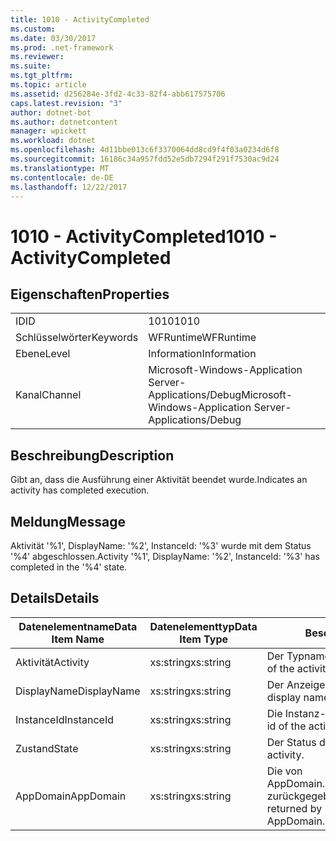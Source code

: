 ```yaml
---
title: 1010 - ActivityCompleted
ms.custom: 
ms.date: 03/30/2017
ms.prod: .net-framework
ms.reviewer: 
ms.suite: 
ms.tgt_pltfrm: 
ms.topic: article
ms.assetid: d256284e-3fd2-4c33-82f4-abb617575706
caps.latest.revision: "3"
author: dotnet-bot
ms.author: dotnetcontent
manager: wpickett
ms.workload: dotnet
ms.openlocfilehash: 4d11bbe013c6f3370064dd8cd9f4f03a0234d6f8
ms.sourcegitcommit: 16186c34a957fdd52e5db7294f291f7530ac9d24
ms.translationtype: MT
ms.contentlocale: de-DE
ms.lasthandoff: 12/22/2017
---
```

# <a name="1010---activitycompleted"></a><span data-ttu-id="58df5-102">1010 - ActivityCompleted</span><span class="sxs-lookup"><span data-stu-id="58df5-102">1010 - ActivityCompleted</span></span>
## <a name="properties"></a><span data-ttu-id="58df5-103">Eigenschaften</span><span class="sxs-lookup"><span data-stu-id="58df5-103">Properties</span></span>  
  
|||  
|-|-|  
|<span data-ttu-id="58df5-104">ID</span><span class="sxs-lookup"><span data-stu-id="58df5-104">ID</span></span>|<span data-ttu-id="58df5-105">1010</span><span class="sxs-lookup"><span data-stu-id="58df5-105">1010</span></span>|  
|<span data-ttu-id="58df5-106">Schlüsselwörter</span><span class="sxs-lookup"><span data-stu-id="58df5-106">Keywords</span></span>|<span data-ttu-id="58df5-107">WFRuntime</span><span class="sxs-lookup"><span data-stu-id="58df5-107">WFRuntime</span></span>|  
|<span data-ttu-id="58df5-108">Ebene</span><span class="sxs-lookup"><span data-stu-id="58df5-108">Level</span></span>|<span data-ttu-id="58df5-109">Information</span><span class="sxs-lookup"><span data-stu-id="58df5-109">Information</span></span>|  
|<span data-ttu-id="58df5-110">Kanal</span><span class="sxs-lookup"><span data-stu-id="58df5-110">Channel</span></span>|<span data-ttu-id="58df5-111">Microsoft-Windows-Application Server-Applications/Debug</span><span class="sxs-lookup"><span data-stu-id="58df5-111">Microsoft-Windows-Application Server-Applications/Debug</span></span>|  
  
## <a name="description"></a><span data-ttu-id="58df5-112">Beschreibung</span><span class="sxs-lookup"><span data-stu-id="58df5-112">Description</span></span>  
 <span data-ttu-id="58df5-113">Gibt an, dass die Ausführung einer Aktivität beendet wurde.</span><span class="sxs-lookup"><span data-stu-id="58df5-113">Indicates an activity has completed execution.</span></span>  
  
## <a name="message"></a><span data-ttu-id="58df5-114">Meldung</span><span class="sxs-lookup"><span data-stu-id="58df5-114">Message</span></span>  
 <span data-ttu-id="58df5-115">Aktivität '%1', DisplayName: '%2', InstanceId: '%3' wurde mit dem Status '%4' abgeschlossen.</span><span class="sxs-lookup"><span data-stu-id="58df5-115">Activity '%1', DisplayName: '%2', InstanceId: '%3' has completed in the '%4' state.</span></span>  
  
## <a name="details"></a><span data-ttu-id="58df5-116">Details</span><span class="sxs-lookup"><span data-stu-id="58df5-116">Details</span></span>  
  
|<span data-ttu-id="58df5-117">Datenelementname</span><span class="sxs-lookup"><span data-stu-id="58df5-117">Data Item Name</span></span>|<span data-ttu-id="58df5-118">Datenelementtyp</span><span class="sxs-lookup"><span data-stu-id="58df5-118">Data Item Type</span></span>|<span data-ttu-id="58df5-119">Beschreibung</span><span class="sxs-lookup"><span data-stu-id="58df5-119">Description</span></span>|  
|--------------------|--------------------|-----------------|  
|<span data-ttu-id="58df5-120">Aktivität</span><span class="sxs-lookup"><span data-stu-id="58df5-120">Activity</span></span>|<span data-ttu-id="58df5-121">xs:string</span><span class="sxs-lookup"><span data-stu-id="58df5-121">xs:string</span></span>|<span data-ttu-id="58df5-122">Der Typname der Aktivität.</span><span class="sxs-lookup"><span data-stu-id="58df5-122">The type name of the activity.</span></span>|  
|<span data-ttu-id="58df5-123">DisplayName</span><span class="sxs-lookup"><span data-stu-id="58df5-123">DisplayName</span></span>|<span data-ttu-id="58df5-124">xs:string</span><span class="sxs-lookup"><span data-stu-id="58df5-124">xs:string</span></span>|<span data-ttu-id="58df5-125">Der Anzeigename der Aktivität.</span><span class="sxs-lookup"><span data-stu-id="58df5-125">The display name of the activity.</span></span>|  
|<span data-ttu-id="58df5-126">InstanceId</span><span class="sxs-lookup"><span data-stu-id="58df5-126">InstanceId</span></span>|<span data-ttu-id="58df5-127">xs:string</span><span class="sxs-lookup"><span data-stu-id="58df5-127">xs:string</span></span>|<span data-ttu-id="58df5-128">Die Instanz-ID der Aktivität.</span><span class="sxs-lookup"><span data-stu-id="58df5-128">The instance id of the activity.</span></span>|  
|<span data-ttu-id="58df5-129">Zustand</span><span class="sxs-lookup"><span data-stu-id="58df5-129">State</span></span>|<span data-ttu-id="58df5-130">xs:string</span><span class="sxs-lookup"><span data-stu-id="58df5-130">xs:string</span></span>|<span data-ttu-id="58df5-131">Der Status der Aktivität.</span><span class="sxs-lookup"><span data-stu-id="58df5-131">The state of the activity.</span></span>|  
|<span data-ttu-id="58df5-132">AppDomain</span><span class="sxs-lookup"><span data-stu-id="58df5-132">AppDomain</span></span>|<span data-ttu-id="58df5-133">xs:string</span><span class="sxs-lookup"><span data-stu-id="58df5-133">xs:string</span></span>|<span data-ttu-id="58df5-134">Die von AppDomain.CurrentDomain.FriendlyName zurückgegebene Zeichenfolge.</span><span class="sxs-lookup"><span data-stu-id="58df5-134">The string returned by AppDomain.CurrentDomain.FriendlyName.</span></span>|
